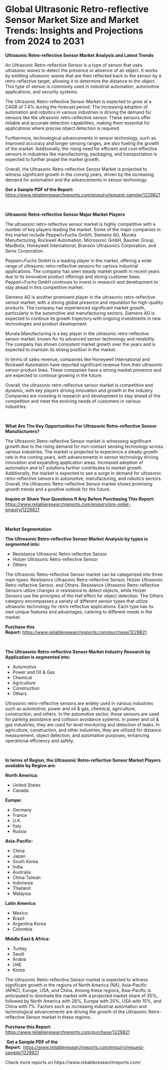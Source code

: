<p><h1>Global Ultrasonic Retro-reflective Sensor Market Size and Market Trends: Insights and Projections from 2024 to 2031</h1></p><p><strong>Ultrasonic Retro-reflective Sensor Market Analysis and Latest Trends</strong></p>
<p><p>An Ultrasonic Retro-reflective Sensor is a type of sensor that uses ultrasonic waves to detect the presence or absence of an object. It works by emitting ultrasonic waves that are then reflected back to the sensor by a retro-reflective target, allowing it to determine the distance to the object. This type of sensor is commonly used in industrial automation, automotive applications, and security systems.</p><p>The Ultrasonic Retro-reflective Sensor Market is expected to grow at a CAGR of 7.4% during the forecast period. The increasing adoption of automation and robotics in various industries is driving the demand for sensors like the ultrasonic retro-reflective sensor. These sensors offer reliable and accurate detection capabilities, making them essential for applications where precise object detection is required.</p><p>Furthermore, technological advancements in sensor technology, such as improved accuracy and longer sensing ranges, are also fueling the growth of the market. Additionally, the rising need for efficient and cost-effective sensors in industries like manufacturing, packaging, and transportation is expected to further propel the market growth.</p><p>Overall, the Ultrasonic Retro-reflective Sensor Market is projected to witness significant growth in the coming years, driven by the increasing demand for automation and the advancements in sensor technology.</p></p>
<p><strong>Get a Sample PDF of the Report:&nbsp;</strong> <a href="https://www.reliableresearchreports.com/enquiry/request-sample/1229821">https://www.reliableresearchreports.com/enquiry/request-sample/1229821</a></p>
<p>&nbsp;</p>
<p><strong>Ultrasonic Retro-reflective Sensor Major Market Players</strong></p>
<p><p>The ultrasonic retro-reflective sensor market is highly competitive with a number of key players leading the market. Some of the major companies in this market include Pepperl+Fuchs GmbH, Siemens AG, Murata Manufacturing, Rockwell Automation, Microsonic GmbH, Baumer Group, MaxBotix, Honeywell International, Branson Ultrasonics Corporation, and Senix Corporation.</p><p>Pepperl+Fuchs GmbH is a leading player in the market, offering a wide range of ultrasonic retro-reflective sensors for various industrial applications. The company has seen steady market growth in recent years due to its innovative product offerings and strong customer base. Pepperl+Fuchs GmbH continues to invest in research and development to stay ahead in this competitive market.</p><p>Siemens AG is another prominent player in the ultrasonic retro-reflective sensor market, with a strong global presence and reputation for high-quality products. The company has experienced significant market growth, particularly in the automotive and manufacturing sectors. Siemens AG is expected to continue its growth trajectory with ongoing investments in new technologies and product development.</p><p>Murata Manufacturing is a key player in the ultrasonic retro-reflective sensor market, known for its advanced sensor technology and reliability. The company has shown consistent market growth over the years and is expected to maintain its strong position in the market.</p><p>In terms of sales revenue, companies like Honeywell International and Rockwell Automation have reported significant revenue from their ultrasonic sensor product lines. These companies have a strong market presence and are expected to continue growing in the future.</p><p>Overall, the ultrasonic retro-reflective sensor market is competitive and dynamic, with key players driving innovation and growth in the industry. Companies are investing in research and development to stay ahead of the competition and meet the evolving needs of customers in various industries.</p></p>
<p>&nbsp;</p>
<p><strong>What Are The Key Opportunities For Ultrasonic Retro-reflective Sensor Manufacturers?</strong></p>
<p><p>The Ultrasonic Retro-reflective Sensor market is witnessing significant growth due to the rising demand for non-contact sensing technology across various industries. The market is projected to experience a steady growth rate in the coming years, with advancements in sensor technology driving innovation and expanding application areas. Increased adoption of automation and IoT solutions further contributes to market growth. Additionally, the market is expected to see a surge in demand for ultrasonic retro-reflective sensors in automotive, manufacturing, and robotics sectors. Overall, the Ultrasonic Retro-reflective Sensor market shows promising growth trends and a positive outlook for the future.</p></p>
<p><strong>Inquire or Share Your Questions If Any Before Purchasing This Report:</strong> <a href="https://www.reliableresearchreports.com/enquiry/pre-order-enquiry/1229821">https://www.reliableresearchreports.com/enquiry/pre-order-enquiry/1229821</a></p>
<p>&nbsp;</p>
<p><strong>Market Segmentation</strong></p>
<p><strong>The Ultrasonic Retro-reflective Sensor Market Analysis by types is segmented into:</strong></p>
<p><ul><li>Resistance Ultrasonic Retro-reflective Sensor</li><li>Holzer Ultrasonic Retro-reflective Sensor</li><li>Others</li></ul></p>
<p><p>The Ultrasonic Retro-reflective Sensor market can be categorized into three main types: Resistance Ultrasonic Retro-reflective Sensor, Holzer Ultrasonic Retro-reflective Sensor, and Others. Resistance Ultrasonic Retro-reflective Sensors utilize changes in resistance to detect objects, while Holzer Sensors use the principles of the Hall effect for object detection. The Others category encompasses a variety of different sensor types that utilize ultrasonic technology for retro-reflective applications. Each type has its own unique features and advantages, catering to different needs in the market.</p></p>
<p><strong>Purchase this Report:&nbsp;</strong><a href="https://www.reliableresearchreports.com/purchase/1229821">https://www.reliableresearchreports.com/purchase/1229821</a></p>
<p>&nbsp;</p>
<p><strong>The Ultrasonic Retro-reflective Sensor Market Industry Research by Application is segmented into:</strong></p>
<p><ul><li>Automotive</li><li>Power and Oil & Gas</li><li>Chemical</li><li>Agriculture</li><li>Construction</li><li>Others</li></ul></p>
<p><p>Ultrasonic retro-reflective sensors are widely used in various industries such as automotive, power and oil & gas, chemical, agriculture, construction, and others. In the automotive sector, these sensors are used for parking assistance and collision avoidance systems. In power and oil & gas industries, they are used for level monitoring and detection of leaks. In agriculture, construction, and other industries, they are utilized for distance measurement, object detection, and automation purposes, enhancing operational efficiency and safety.</p></p>
<p>&nbsp;</p>
<p><strong>In terms of Region, the Ultrasonic Retro-reflective Sensor Market Players available by Region are:</strong></p>
<p>
    <p> <strong> North America: </strong>
        <ul>
            <li>United States</li>
            <li>Canada</li>
        </ul>
        </p> 
    <p> <strong> Europe: </strong>
        <ul>
            <li>Germany</li>
            <li>France</li>
            <li>U.K.</li>
            <li>Italy</li>
            <li>Russia</li>
        </ul>
        </p> 
    <p> <strong> Asia-Pacific: </strong>
        <ul>
            <li>China</li>
            <li>Japan</li>
            <li>South Korea</li>
            <li>India</li>
            <li>Australia</li>
            <li>China Taiwan</li>
            <li>Indonesia</li>
            <li>Thailand</li>
            <li>Malaysia</li>
        </ul>
        </p> 
    <p> <strong> Latin America: </strong>
        <ul>
            <li>Mexico</li>
            <li>Brazil</li>
            <li>Argentina Korea</li>
            <li>Colombia</li>
        </ul>
        </p> 
    <p> <strong> Middle East & Africa: </strong>
        <ul>
            <li>Turkey</li>
            <li>Saudi</li>
            <li>Arabia</li>
            <li>UAE</li>
            <li>Korea</li>
        </ul>
    </p>
    </p>
<p><p>The Ultrasonic Retro-reflective Sensor market is expected to witness significant growth in the regions of North America (NA), Asia-Pacific (APAC), Europe, USA, and China. Among these regions, Asia-Pacific is anticipated to dominate the market with a projected market share of 35%, followed by North America with 28%, Europe with 20%, USA with 10%, and China with 7%. Factors such as increasing industrial automation and technological advancements are driving the growth of the Ultrasonic Retro-reflective Sensor market in these regions.</p></p>
<p><strong>Purchase this Report: </strong><a href="https://www.reliableresearchreports.com/purchase/1229821">https://www.reliableresearchreports.com/purchase/1229821</a></p>
<p>&nbsp;<strong>Get a Sample PDF of the Report:&nbsp;&nbsp;</strong><a href="https://www.reliableresearchreports.com/enquiry/request-sample/1229821">https://www.reliableresearchreports.com/enquiry/request-sample/1229821</a></p>
<p><strong></strong></p>
<p>Check more reports on https://www.reliableresearchreports.com/</p>